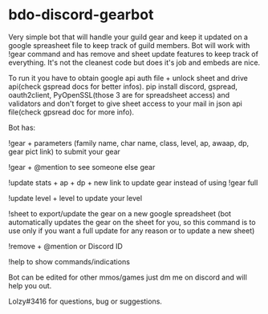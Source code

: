 # bdo-discord-gearbot
Very simple bot that will handle your guild gear and keep it updated on a google spreasheet file to keep track of guild members.
Bot will work with !gear command and has remove and sheet update features to keep track of everything. It's not the cleanest code but does it's job and embeds are nice.

To run it you have to obtain google api auth file + unlock sheet and drive api(check gspread docs for better infos). 
pip install discord, gspread, oauth2client, PyOpenSSL(those 3 are for spreadsheet access) and validators and don't forget to give sheet access to your mail in json api file(check gpsread doc for more info).

Bot has:

!gear + parameters (family name, char name, class, level, ap, awaap, dp, gear pict link) to submit your gear

!gear + @mention to see someone else gear

!update stats + ap + dp + new link to update gear instead of using !gear full 

!update level + level to update your level

!sheet to export/update the gear on a new google spreadsheet (bot automatically updates the gear on the sheet for you, so this command is to use only if you want a full update for any reason or to update a new sheet)

!remove + @mention or Discord ID

!help to show commands/indications

Bot can be edited for other mmos/games just dm me on discord and will help you out.

Lolzy#3416 for questions, bug or suggestions.
